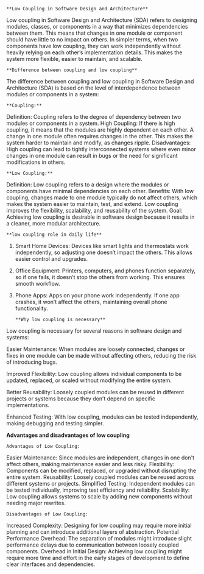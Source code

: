    **Low Coupling in Software Design and Architecture**
  Low coupling in Software Design and Architecture (SDA) refers to designing modules, classes, or components in a way that minimizes dependencies between them. This means that changes in one module or component should have little to no impact on others.
  In simpler terms, when two components have low coupling, they can work independently without heavily relying on each other’s implementation details. This makes the system more flexible, easier to maintain, and scalable.



  
    **Difference between coupling and low coupling**

  The difference between coupling and low coupling in Software Design and Architecture (SDA) is based on the level of interdependence between modules or components in a system:

    **Coupling:**

Definition:
Coupling refers to the degree of dependency between two modules or components in a system.
High Coupling:
If there is high coupling, it means that the modules are highly dependent on each other. A change in one module often requires changes in the other. This makes the system harder to maintain and modify, as changes ripple.
Disadvantages:
High coupling can lead to tightly interconnected systems where even minor changes in one module can result in bugs or the need for significant modifications in others.

    **Low Coupling:**

Definition: 
Low coupling refers to a design where the modules or components have minimal dependencies on each other.
Benefits:
With low coupling, changes made to one module typically do not affect others, which makes the system easier to maintain, test, and extend. Low coupling improves the flexibility, scalability, and reusability of the system.
Goal:
Achieving low coupling is desirable in software design because it results in a cleaner, more modular architecture.



    **low coupling role in daily life**

1. Smart Home Devices:
Devices like smart lights and thermostats work independently, so adjusting one doesn’t impact the others. This allows easier control and upgrades.
2. Office Equipment:
Printers, computers, and phones function separately, so if one fails, it doesn’t stop the others from working. This ensures smooth workflow.
3. Phone Apps:
Apps on your phone work independently. If one app crashes, it won’t affect the others, maintaining overall phone functionality.


       **Why low coupling is necessary**

Low coupling is necessary for several reasons in software design and systems:

Easier Maintenance:
                  When modules are loosely connected, changes or fixes in one module can be made without affecting others, reducing the risk of introducing bugs.

Improved Flexibility: 
                 Low coupling allows individual components to be updated, replaced, or scaled without modifying the entire system.

Better Reusability: 
                 Loosely coupled modules can be reused in different projects or systems because they don’t depend on specific implementations.

Enhanced Testing:
                With low coupling, modules can be tested independently, making debugging and testing simpler.

**Advantages and disadvantages of low coupling**

    Advantages of Low Coupling:
Easier Maintenance: Since modules are independent, changes in one don't affect others, making maintenance easier and less risky.
Flexibility: Components can be modified, replaced, or upgraded without disrupting the entire system.
Reusability: Loosely coupled modules can be reused across different systems or projects.
Simplified Testing: Independent modules can be tested individually, improving test efficiency and reliability.
Scalability: Low coupling allows systems to scale by adding new components without needing major rewrites.

    Disadvantages of Low Coupling:

Increased Complexity: Designing for low coupling may require more initial planning and can introduce additional layers of abstraction.
Potential Performance Overhead: The separation of modules might introduce slight performance delays due to communication between loosely coupled components.
Overhead in Initial Design: Achieving low coupling might require more time and effort in the early stages of development to define clear interfaces and dependencies.






